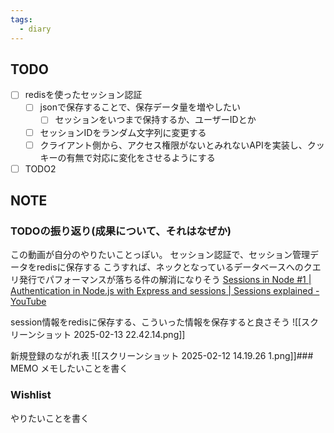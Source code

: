 ```yaml
---
tags:
  - diary
---
```


## TODO
- [ ] redisを使ったセッション認証
	- [ ] jsonで保存することで、保存データ量を増やしたい
		- [ ] セッションをいつまで保持するか、ユーザーIDとか
	- [ ] セッションIDをランダム文字列に変更する
	- [ ] クライアント側から、アクセス権限がないとみれないAPIを実装し、クッキーの有無で対応に変化をさせるようにする
- [ ] TODO2
## NOTE
### TODOの振り返り(成果について、それはなぜか)
この動画が自分のやりたいことっぽい。
セッション認証で、セッション管理データをredisに保存する
こうすれば、ネックとなっているデータベースへのクエリ発行でパフォーマンスが落ちる件の解消になりそう
[Sessions in Node #1 | Authentication in Node.js with Express and sessions | Sessions explained - YouTube](https://youtu.be/bvQah0k5-eA?si=KZd_db7usN8P0ZVh)

session情報をredisに保存する、こういった情報を保存すると良さそう
![[スクリーンショット 2025-02-13 22.42.14.png]]

新規登録のながれ表
![[スクリーンショット 2025-02-12 14.19.26 1.png]]### MEMO
メモしたいことを書く


### Wishlist
やりたいことを書く